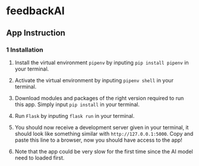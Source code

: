 # feedbackAI

## App Instruction

### 1 Installation

1. Install the virtual environment `pipenv` by inputing `pip install pipenv` in your terminal.

2. Activate the virtual environment by inputing `pipenv shell` in your terminal.

3. Download modules and packages of the right version required to run this app. Simply input `pip install` in your terminal.

4. Run `Flask` by inputing `flask run` in your terminal.

5. You should now receive a development server given in your terminal, it should look like something similar with `http://127.0.0.1:5000`. Copy and paste this line to a browser, now you should have access to the app!

6. Note that the app could be very slow for the first time since the AI model need to loaded first.
